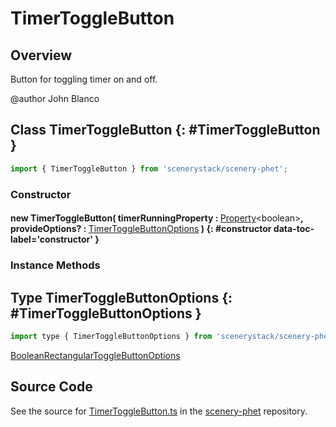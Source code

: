 # TimerToggleButton

## Overview

Button for toggling timer on and off.

@author John Blanco

## Class TimerToggleButton {: #TimerToggleButton }


```js
import { TimerToggleButton } from 'scenerystack/scenery-phet';
```
### Constructor

#### new TimerToggleButton( timerRunningProperty : <span style="font-weight: 400;">[Property](../axon/Property.md)&lt;<span style="color: hsla(calc(var(--md-hue) + 180deg),80%,40%,1);">boolean</span>&gt;</span>, provideOptions? : <span style="font-weight: 400;">[TimerToggleButtonOptions](../scenery-phet/TimerToggleButton.md#TimerToggleButtonOptions)</span> ) {: #constructor data-toc-label='constructor' }

### Instance Methods





## Type TimerToggleButtonOptions {: #TimerToggleButtonOptions }


```js
import type { TimerToggleButtonOptions } from 'scenerystack/scenery-phet';
```
[BooleanRectangularToggleButtonOptions](../sun/BooleanRectangularToggleButton.md#BooleanRectangularToggleButtonOptions)



## Source Code

See the source for [TimerToggleButton.ts](https://github.com/phetsims/scenery-phet/blob/main/js/buttons/TimerToggleButton.ts) in the [scenery-phet](https://github.com/phetsims/scenery-phet) repository.
